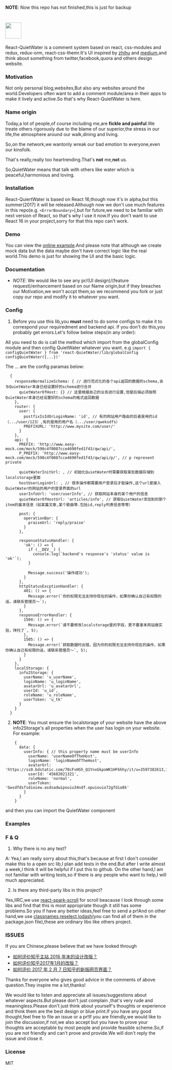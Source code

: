 **NOTE**: Now this repo has not finished,this is just for backup

# <a href='http://redux.js.org'><img src='' height='50'></a>

React-QuietWater is a comment system based on react, css-modules and redux, redux-orm, react-css-themr.It's UI inspired by
[zhihu](https://www.zhihu.com) and [medium](https://medium.com/),and think about something from twitter,facebook,quora and others
design website.

### Motivation

Not only personal blog,websites,But also any websites around the world.Developers often want to add a comment module/area
in their apps to make it lively and active.So that's why React-QuietWater is here.

### Name origin
 
Today,a lot of people,of course including me,are **fickle and painful**.We treate others rigorously due to the blame
of our superior,the stress in our life,the atmosphere around our walk,dining and living.

So,on the network,we wantonly wreak our bad emotion to everyone,even our kinsfolk.

That's really,really too heartrending.That's **not** me,**not** us.

So,QuietWater means that talk with others like water which is peaceful,harmonious and loving.

### Installation

React-QuiertWater is based on React 16,though now it's in alpha,but this summer(2017) it will be released.Although now we
don't use much features in this repo(e.g. `<ErrorBoundary>`),but for future,we need to be familiar with next version of React,
so that's why I use it now.If you don't want to use React 16 in your project,sorry for that this repo can't work.

### Demo

You can view the [online example](https://www.NE-SmallTown.github.io/React-QuietWater).And please note that 
although we create mock data but the data maybe don't have correct logic like the real world.This demo is just
for showing the UI and the basic logic.

### Documentation

- *NOTE*: We would like to see any pr/(UI design)/(feature request)/enhancement based on our Name origin,but if they breaches our
Motivation,we won't accpt them,so we recommend you fork or just copy our repo and modify it to whatever you want.

### Config

1. Before you use this lib,you **must** need to do some configs to make it to correspond your requiredment and backend api.
If you don't do this,you probably get errors.Let's follow below steps(in any order):

All you need to do is call the method which import from the globalConfig module and then config QuietWater whatever you want.
e.g `import { configQuietWater } from 'react-QuietWater/lib/globalConfig configQuietWater({...})'`

The ... are the config paramas below:
```
  {
    responseNormalizeSchema: { // 进行范式化的各个api返回的数据的schema,会与QuietWater本身已经设置好的schema进行合并
      quietWaterOfHost: {} // 这里根据自己的业务进行设置,但是后端必须按照QuietWater本身已经设置好的schema的格式返回数据
    },
    router: {
      user: {
        postfixIsIdOrLoginName: 'id', // 有的网站用户路由的后者是用的id（.../user/123）,有的是用的用户名（.../user/qweksdfs）
        PREFIXURL: 'http://www.mysite.com/user/'
      }
    },
    api: {
      PREFIX: 'http://www.easy-mock.com/mock/590c4f0087cce4690fed1f43/qw/api/',
      P_PREFIX: 'http://www.easy-mock.com/mock/590c4f0087cce4690fed1f43/qw/api/p/', // p represent private
  
      quietWaterInitUrl: , // 初始化QuietWater时需要获取某些数据存储到localstorage里面
      hostUserLoginUrl: , // 很多操作都需要用户登录后才能操作,这个url是接入QuietWater的网站的用户的登录界面的url
      userInfoUrl: 'user/userInfo', // 获取网站本身的某个用户的信息
      quietWaterOfHostUrl: 'articles/info', // 获取QuietWater添加到的那个item的基本信息（如某篇文章,某个歌曲等.包括id,reply列表信息等等）
  
      post: {
        operationBar: {
          praiseUrl: 'reply/praise'
        }
      },
  
      responseStatusHandler: {
        'ok': () => {
          if (__DEV__) {
            console.log(`backend's response's 'status' value is 'ok'`);
          }
  
          Message.success('操作成功');
        }
      },
      httpStatusExcptionHandler: {
        401: () => {
          Message.error(`你的权限无法支持你现在的操作，如果你确认自己有权限的话，请联系管理员～`);
        }
      },
      responseErrorHandler: {
        1504: () => {
          Message.error(`请不要修改localstorage里的字段，更不要拿本网站做实验，拜托了`, 5);
        },
        1505: () => {
          Message.error(`获取数据时出错，因为你的权限无法支持你现在的操作，如果你确认自己有权限的话，请联系管理员～`, 5);
        }
      }
    },
    localStorage: {
      info2Storage: {
        userName: 'u_userName',
        loginName: 'u_loginName',
        avatarUrl: 'u_avatarUrl',
        userId: 'u_id',
        roleName: 'u_roleName',
        userToken: 'u_tk'
      }
    }
  }
```

2. **NOTE**: You must ensure the localstorage of your website have the above info2Storage's all properties when the user has login on your website.
For example:
```
    {
      data: {
        userInfo: { // this property name must be userInfo
          userName: 'userNameOfTheHost',
          loginName: 'loginNameOfTheHost',
          avatarUrl: 'https://ss0.bdstatic.com/70cFvHSh_Q1YnxGkpoWK1HF6hhy/it/u=3597382613,1842885761&fm=117&gp=0.jpg',
          userId: '45682021321',
          roleName: 'normal',
          userToken: 'Gwsdfdsfsdioiew.asdsadwipouiu34ndf.opuiouio72gfdio8k'
        }
      }
    }
```

and then you can import the QuietWater component

### Examples

### F & Q

1. Why there is no any test?

A: Yea,I am really sorry about this,that's because at first I don't consider make this to a open src lib,I
plan add tests in the end.But after I write almost a week,I think it will be helpful if I put this to github.
On the other hand,I am not familiar with writing tests,so if there is any people who want to help,I will much
appreciated.

2. Is there any third-party libs in this project?

Yes,IIRC,we use [react-spark-scroll](https://github.com/gilbox/react-spark-scroll) for scroll beacause I look through some libs and find that this is most
appropriate though it still has some problems.So you if have any better ideas,feel free to send a pr!And on other
hand,we use [classnames](https://github.com/JedWatson/classnames),[reselect](https://github.com/reactjs/reselect),[lodash](https://github.com/lodash/lodash)(you can find all of them in the package.json file),these are ordinary libs
like others project.

### ISSUES

If you are Chinese,please believe that we have looked through 
- [如何评价知乎主站 2016 年末的设计改版？](https://www.zhihu.com/question/54303734)
- [如何评价知乎2017年1月的改版？](https://www.zhihu.com/question/54527018)
- [如何评价 2017 年 2 月 7 日知乎的新版网页界面？](https://www.zhihu.com/question/55523985)

Thanks for everyone who gives good advice in the comments of above question.They inspire me a lot,thanks!

We would like to listen and appreciate all issues/suggestions about whatever aspects.But please don't just complain
,that's very rude and meaningless.Please don't just think about yourself's thoughts or experience and think them are
the best design or blue print.If you have any good thought,feel free to file an issue or a pr!If you are friendly,we
would like to join the discussion,if not,we also accept but you have to prove your thoughts are acceptable by most people
and provide feasible scheme.So,if you are not friendly and can't prove and provide.We will don't reply the issue and close
it.

### License

MIT
